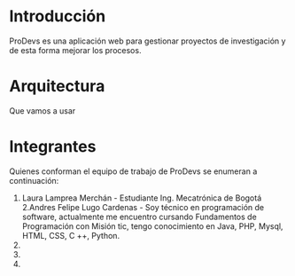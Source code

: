 # Introducción
ProDevs es una aplicación web para gestionar proyectos de investigación y de esta forma mejorar los procesos.
# Arquitectura
Que vamos a usar
# Integrantes
Quienes conforman el equipo de trabajo de ProDevs se enumeran a continuación:
1. Laura Lamprea Merchán - Estudiante Ing. Mecatrónica de Bogotá
2.Andres Felipe Lugo Cardenas - Soy técnico en programación de software, actualmente me encuentro cursando Fundamentos de Programación con Misión tic, tengo conocimiento en Java, PHP, Mysql, HTML, CSS, C ++, Python.
3.
4.
5.


